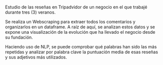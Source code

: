 Estudio de las reseñas en Tripadvidor de un negocio en el que trabajé durante tres (3) veranos.

Se realiza un Webscraping para extraer todos los comentarios y organizarlos en un dataframe. A raíz de aquí, se analizan estos datos y se expone una visualización de la evolución que ha llevado el negocio desde su fundación.

Haciendo uso de NLP, se puede comprobar qué palabras han sido las más repetidas y analizar por palabra clave la puntuación media de esas reseñas y sus adjetivos más utilizados.
